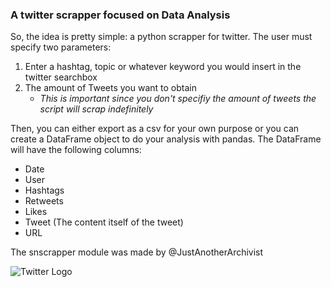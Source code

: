 
### A twitter scrapper focused on Data Analysis

So, the idea is pretty simple: a python scrapper for twitter. 
The user must specify two parameters:
1. Enter a hashtag, topic or whatever keyword you would insert in the twitter searchbox
2. The amount of Tweets you want to obtain
   -  *This is important since you don't specifiy the amount of tweets the script will scrap indefinitely*
   
   
Then, you can either export as a csv for your own purpose or you can create a DataFrame object to do your analysis with pandas.
The DataFrame will have the following columns:
+ Date
+ User
+ Hashtags
+ Retweets
+ Likes 
+ Tweet (The content itself of the tweet)
+ URL

The snscrapper module was made by @JustAnotherArchivist


![Twitter Logo](https://static.vecteezy.com/system/resources/thumbnails/006/057/998/small/twitter-logo-on-transparent-background-free-vector.jpg)

